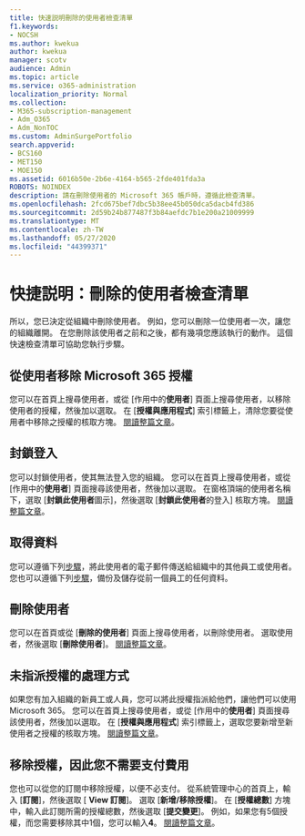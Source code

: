 ```yaml
---
title: 快速説明刪除的使用者檢查清單
f1.keywords:
- NOCSH
ms.author: kwekua
author: kwekua
manager: scotv
audience: Admin
ms.topic: article
ms.service: o365-administration
localization_priority: Normal
ms.collection:
- M365-subscription-management
- Adm_O365
- Adm_NonTOC
ms.custom: AdminSurgePortfolio
search.appverid:
- BCS160
- MET150
- MOE150
ms.assetid: 6016b50e-2b6e-4164-b565-2fde401fda3a
ROBOTS: NOINDEX
description: 請在刪除使用者的 Microsoft 365 帳戶時，遵循此檢查清單。
ms.openlocfilehash: 2fcd675bef7dbc5b38ee45b050dca5dacb4fd386
ms.sourcegitcommit: 2d59b24b877487f3b84aefdc7b1e200a21009999
ms.translationtype: MT
ms.contentlocale: zh-TW
ms.lasthandoff: 05/27/2020
ms.locfileid: "44399371"
---
```

# <a name="quick-help-deleted-users-checklist"></a>快捷説明：刪除的使用者檢查清單

所以，您已決定從組織中刪除使用者。 例如，您可以刪除一位使用者一次，讓您的組織離開。 在您刪除該使用者之前和之後，都有幾項您應該執行的動作。 這個快速檢查清單可協助您執行步驟。
  
## <a name="remove-the-microsoft-365-license-from-the-user"></a>從使用者移除 Microsoft 365 授權

您可以在首頁上搜尋使用者，或從 [作用中的**使用者**] 頁面上搜尋使用者，以移除使用者的授權，然後加以選取。 在 [**授權與應用程式**] 索引標籤上，清除您要從使用者中移除之授權的核取方塊。 [閱讀整篇文章](../manage/remove-licenses-from-users.md)。
  
## <a name="block-sign-in"></a>封鎖登入

您可以封鎖使用者，使其無法登入您的組織。 您可以在首頁上搜尋使用者，或從 [作用中的**使用者**] 頁面搜尋該使用者，然後加以選取。 在窗格頂端的使用者名稱下，選取 [**封鎖此使用者**圖示]，然後選取 [**封鎖此使用者**的登入] 核取方塊。 [閱讀整篇文章](../add-users/assign-admin-roles.md)。
  
## <a name="get-their-data"></a>取得資料

您可以遵循下列[步驟](../add-users/remove-former-employee.md)，將此使用者的電子郵件傳送給組織中的其他員工或使用者。 您也可以遵循下列[步驟](../add-users/get-access-to-and-back-up-a-former-user-s-data.md)，備份及儲存從前一個員工的任何資料。
  
## <a name="delete-user"></a>刪除使用者

您可以在首頁或從 [**刪除的使用者**] 頁面上搜尋使用者，以刪除使用者。 選取使用者，然後選取 [**刪除使用者**]。 [閱讀整篇文章](../add-users/delete-a-user.md)。
  
## <a name="what-to-do-with-the-unassigned-license"></a>未指派授權的處理方式

如果您有加入組織的新員工或人員，您可以將此授權指派給他們，讓他們可以使用 Microsoft 365。 您可以在首頁上搜尋使用者，或從 [作用中的**使用者**] 頁面搜尋該使用者，然後加以選取。 在 [**授權與應用程式**] 索引標籤上，選取您要新增至新使用者之授權的核取方塊。 [閱讀整篇文章](../manage/assign-licenses-to-users.md)。
  
## <a name="remove-license-so-you-dont-have-to-pay-for-it"></a>移除授權，因此您不需要支付費用

您也可以從您的訂閱中移除授權，以便不必支付。 從系統管理中心的首頁上，輸入 [**訂閱**]，然後選取 [ **View 訂閱**]。 選取 [**新增/移除授權**]。 在 [**授權總數**] 方塊中，輸入此訂閱所需的授權總數，然後選取 [**提交變更**]。 例如，如果您有5個授權，而您需要移除其中1個，您可以輸入**4**。 [閱讀整篇文章](../../commerce/licenses/remove-licenses-from-subscription.md)。
